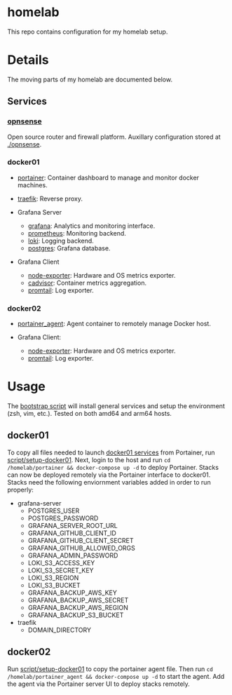# homelab

This repo contains configuration for my homelab setup.
 
# Details

The moving parts of my homelab are documented below.

## Services
### [opnsense](https://opnsense.org)

Open source router and firewall platform. Auxillary configuration stored at [./opnsense](opnsense).

### docker01

* [portainer](https://portainer.io): Container dashboard to manage and monitor docker machines.

* [traefik](https://traefik.io): Reverse proxy.

* Grafana Server
  * [grafana](https://grafana.com): Analytics and monitoring interface.
  * [prometheus](https://prometheus.io): Monitoring backend.
  * [loki](https://grafana.com/oss/loki/): Logging backend.
  * [postgres](https://postgresql.org): Grafana database.

* Grafana Client
  * [node-exporter](https://github.com/prometheus/node_exporter): Hardware and OS metrics exporter.
  * [cadvisor](https://github.com/google/cadvisor): Container metrics aggregation.
  * [promtail](https://grafana.com/docs/loki/latest/clients/promtail/): Log exporter.

### docker02

* [portainer_agent](portainer/docker-compose.agent.yml): Agent container to remotely manage Docker host.

* Grafana Client:
  * [node-exporter](https://github.com/prometheus/node_exporter): Hardware and OS metrics exporter.
  * [promtail](https://grafana.com/docs/loki/latest/clients/promtail/): Log exporter.

# Usage

The [bootstrap script](script/bootstrap) will install general services and setup the environment (zsh, vim, etc.). Tested on both amd64 and arm64 hosts.

## docker01

To copy all files needed to launch [docker01 services](dockerfile.docker01.yml) from Portainer, run [script/setup-docker01](script/setup-docker01).
Next, login to the host and run `cd /homelab/portainer && docker-compose up -d` to deploy Portainer.
Stacks can now be deployed remotely via the Portainer interface to docker01. Stacks need the following enviornment variables added in order to run properly:
* grafana-server
  * POSTGRES_USER
  * POSTGRES_PASSWORD
  * GRAFANA_SERVER_ROOT_URL
  * GRAFANA_GITHUB_CLIENT_ID
  * GRAFANA_GITHUB_CLIENT_SECRET
  * GRAFANA_GITHUB_ALLOWED_ORGS
  * GRAFANA_ADMIN_PASSWORD
  * LOKI_S3_ACCESS_KEY
  * LOKI_S3_SECRET_KEY
  * LOKI_S3_REGION
  * LOKI_S3_BUCKET
  * GRAFANA_BACKUP_AWS_KEY
  * GRAFANA_BACKUP_AWS_SECRET
  * GRAFANA_BACKUP_AWS_REGION
  * GRAFANA_BACKUP_S3_BUCKET
* traefik
  * DOMAIN_DIRECTORY

## docker02

Run [script/setup-docker01](script/setup-docker01) to copy the portainer agent file. Then run `cd /homelab/portainer_agent && docker-compose up -d` to start the agent.
Add the agent via the Portainer server UI to deploy stacks remotely.